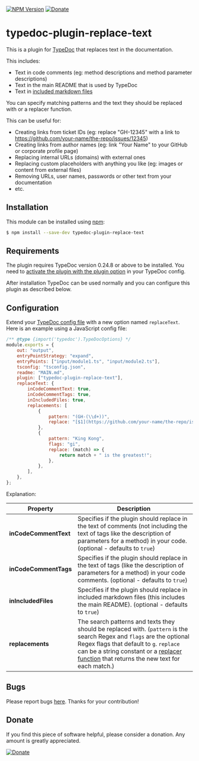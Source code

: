 [![NPM Version](https://badge.fury.io/js/typedoc-plugin-replace-text.svg)](https://badge.fury.io/js/typedoc-plugin-replace-text) [![Donate](https://img.shields.io/badge/Donate-PayPal-green.svg)](https://www.paypal.com/cgi-bin/webscr?cmd=_s-xclick&hosted_button_id=67UU75EUH4S8A)

# typedoc-plugin-replace-text

This is a plugin for [TypeDoc](https://github.com/TypeStrong/typedoc) that replaces text in the documentation.

This includes:

-   Text in code comments (eg: method descriptions and method parameter descriptions)
-   Text in the main README that is used by TypeDoc
-   Text in [included markdown files](https://typedoc.org/guides/options/#includes)

You can specify matching patterns and the text they should be replaced with or a replacer function.

This can be useful for:

-   Creating links from ticket IDs (eg: replace "GH-12345" with a link to https://github.com/your-name/the-repo/issues/12345)
-   Creating links from author names (eg: link "Your Name" to your GitHub or corporate profile page)
-   Replacing internal URLs (domains) with external ones
-   Replacing custom placeholders with anything you like (eg: images or content from external files)
-   Removing URLs, user names, passwords or other text from your documentation
-   etc.

## Installation

This module can be installed using [npm](https://www.npmjs.com/package/typedoc-plugin-replace-text):

```sh
$ npm install --save-dev typedoc-plugin-replace-text
```

## Requirements

The plugin requires TypeDoc version 0.24.8 or above to be installed. You need to [activate the plugin with the plugin option](https://typedoc.org/options/configuration/#plugin) in your TypeDoc config.

After installation TypeDoc can be used normally and you can configure this plugin as described below.

## Configuration

Extend your [TypeDoc config file](https://typedoc.org/options/configuration/) with a new option named `replaceText`. Here is an example using a JavaScript config file:

```js
/** @type {import('typedoc').TypeDocOptions} */
module.exports = {
    out: "output",
    entryPointStrategy: "expand",
    entryPoints: ["input/module1.ts", "input/module2.ts"],
    tsconfig: "tsconfig.json",
    readme: "MAIN.md",
    plugin: ["typedoc-plugin-replace-text"],
    replaceText: {
        inCodeCommentText: true,
        inCodeCommentTags: true,
        inIncludedFiles: true,
        replacements: [
            {
                pattern: "(GH-(\\d+))",
                replace: "[$1](https://github.com/your-name/the-repo/issues/$2)"
            },
            {
                pattern: "King Kong",
                flags: "gi",
                replace: (match) => {
                    return match + " is the greatest!";
                },
            },
        ],
    },
};
```

Explanation:

| Property              | Description                                                                   |
| --------------------- | ----------------------------------------------------------------------------- |
| **inCodeCommentText** | Specifies if the plugin should replace in the text of comments (not including the text of tags like the description of parameters for a method) in your code. (optional - defaults to `true`) |
| **inCodeCommentTags** | Specifies if the plugin should replace in the text of tags (like the description of parameters for a method) in your code comments. (optional - defaults to `true`) |
| **inIncludedFiles**   | Specifies if the plugin should replace in included markdown files (this includes the main README). (optional - defaults to `true`) |
| **replacements**      | The search patterns and texts they should be replaced with. (`pattern` is the search Regex and `flags` are the optional Regex flags that default to `g`. `replace` can be a string constant or a [replacer function](https://developer.mozilla.org/en-US/docs/Web/JavaScript/Reference/Global_Objects/String/replace#specifying_a_function_as_the_replacement) that returns the new text for each match.) |

## Bugs

Please report bugs [here](https://github.com/krisztianb/typedoc-plugin-replace-text/issues).
Thanks for your contribution!

## Donate

If you find this piece of software helpful, please consider a donation. Any amount is greatly appreciated.

[![Donate](https://img.shields.io/badge/Donate-PayPal-green.svg)](https://www.paypal.com/cgi-bin/webscr?cmd=_s-xclick&hosted_button_id=67UU75EUH4S8A)
